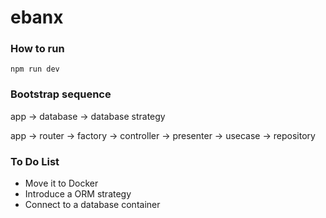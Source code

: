 # ebanx

### How to run
``npm run dev``

### Bootstrap sequence
app -> database -> database strategy

app -> router -> factory -> controller -> presenter -> usecase -> repository

### To Do List
- Move it to Docker
- Introduce a ORM strategy
- Connect to a database container